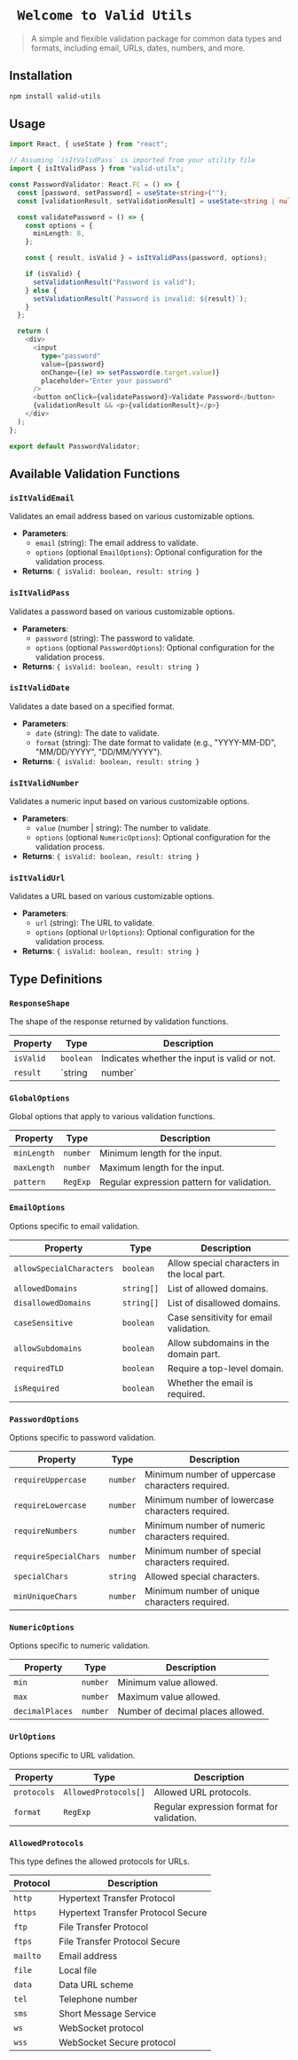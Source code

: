 # ` Welcome to Valid Utils`

> A simple and flexible validation package for common data types and formats, including email, URLs, dates, numbers, and more.

## Installation

```sh
npm install valid-utils
```

## Usage

```ts
import React, { useState } from "react";

// Assuming `isItValidPass` is imported from your utility file
import { isItValidPass } from "valid-utils";

const PasswordValidator: React.FC = () => {
  const [password, setPassword] = useState<string>("");
  const [validationResult, setValidationResult] = useState<string | null>(null);

  const validatePassword = () => {
    const options = {
      minLength: 8,
    };

    const { result, isValid } = isItValidPass(password, options);

    if (isValid) {
      setValidationResult("Password is valid");
    } else {
      setValidationResult(`Password is invalid: ${result}`);
    }
  };

  return (
    <div>
      <input
        type="password"
        value={password}
        onChange={(e) => setPassword(e.target.value)}
        placeholder="Enter your password"
      />
      <button onClick={validatePassword}>Validate Password</button>
      {validationResult && <p>{validationResult}</p>}
    </div>
  );
};

export default PasswordValidator;
```

## Available Validation Functions

### `isItValidEmail`

Validates an email address based on various customizable options.

- **Parameters**:
  - `email` (string): The email address to validate.
  - `options` (optional `EmailOptions`): Optional configuration for the validation process.
- **Returns**: `{ isValid: boolean, result: string }`

### `isItValidPass`

Validates a password based on various customizable options.

- **Parameters**:
  - `password` (string): The password to validate.
  - `options` (optional `PasswordOptions`): Optional configuration for the validation process.
- **Returns**: `{ isValid: boolean, result: string }`

### `isItValidDate`

Validates a date based on a specified format.

- **Parameters**:
  - `date` (string): The date to validate.
  - `format` (string): The date format to validate (e.g., "YYYY-MM-DD", "MM/DD/YYYY", "DD/MM/YYYY").
- **Returns**: `{ isValid: boolean, result: string }`

### `isItValidNumber`

Validates a numeric input based on various customizable options.

- **Parameters**:
  - `value` (number | string): The number to validate.
  - `options` (optional `NumericOptions`): Optional configuration for the validation process.
- **Returns**: `{ isValid: boolean, result: string }`

### `isItValidUrl`

Validates a URL based on various customizable options.

- **Parameters**:
  - `url` (string): The URL to validate.
  - `options` (optional `UrlOptions`): Optional configuration for the validation process.
- **Returns**: `{ isValid: boolean, result: string }`

## Type Definitions

### `ResponseShape`

The shape of the response returned by validation functions.

| Property | Type                | Description                                      |
|----------|---------------------|--------------------------------------------------|
| `isValid`| `boolean`           | Indicates whether the input is valid or not.    |
| `result` | `string | number`  | The result of the validation. Contains validation errors or the valid input. |

### `GlobalOptions`

Global options that apply to various validation functions.

| Property    | Type     | Description                                |
| ----------- | -------- | ------------------------------------------ |
| `minLength` | `number` | Minimum length for the input.              |
| `maxLength` | `number` | Maximum length for the input.              |
| `pattern`   | `RegExp` | Regular expression pattern for validation. |

### `EmailOptions`

Options specific to email validation.

| Property                 | Type       | Description                                 |
| ------------------------ | ---------- | ------------------------------------------- |
| `allowSpecialCharacters` | `boolean`  | Allow special characters in the local part. |
| `allowedDomains`         | `string[]` | List of allowed domains.                    |
| `disallowedDomains`      | `string[]` | List of disallowed domains.                 |
| `caseSensitive`          | `boolean`  | Case sensitivity for email validation.      |
| `allowSubdomains`        | `boolean`  | Allow subdomains in the domain part.        |
| `requiredTLD`            | `boolean`  | Require a top-level domain.                 |
| `isRequired`             | `boolean`  | Whether the email is required.              |

### `PasswordOptions`

Options specific to password validation.

| Property              | Type     | Description                                      |
| --------------------- | -------- | ------------------------------------------------ |
| `requireUppercase`    | `number` | Minimum number of uppercase characters required. |
| `requireLowercase`    | `number` | Minimum number of lowercase characters required. |
| `requireNumbers`      | `number` | Minimum number of numeric characters required.   |
| `requireSpecialChars` | `number` | Minimum number of special characters required.   |
| `specialChars`        | `string` | Allowed special characters.                      |
| `minUniqueChars`      | `number` | Minimum number of unique characters required.    |

### `NumericOptions`

Options specific to numeric validation.

| Property        | Type     | Description                       |
| --------------- | -------- | --------------------------------- |
| `min`           | `number` | Minimum value allowed.            |
| `max`           | `number` | Maximum value allowed.            |
| `decimalPlaces` | `number` | Number of decimal places allowed. |

### `UrlOptions`

Options specific to URL validation.

| Property    | Type                 | Description                               |
| ----------- | -------------------- | ----------------------------------------- |
| `protocols` | `AllowedProtocols[]` | Allowed URL protocols.                    |
| `format`    | `RegExp`             | Regular expression format for validation. |

### `AllowedProtocols`

This type defines the allowed protocols for URLs.

| Protocol | Description                        |
| -------- | ---------------------------------- |
| `http`   | Hypertext Transfer Protocol        |
| `https`  | Hypertext Transfer Protocol Secure |
| `ftp`    | File Transfer Protocol             |
| `ftps`   | File Transfer Protocol Secure      |
| `mailto` | Email address                      |
| `file`   | Local file                         |
| `data`   | Data URL scheme                    |
| `tel`    | Telephone number                   |
| `sms`    | Short Message Service              |
| `ws`     | WebSocket protocol                 |
| `wss`    | WebSocket Secure protocol          |



